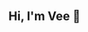 ## Hi, I'm Vee 👋

<!-- - 🔭 I'm currently studying at App Academy
- 🌱 I’m currently learning the ways of a Full-Stack Engineer  -->

<!--
**vee-alianza/vee-alianza** is a ✨ _special_ ✨ repository because its `README.md` (this file) appears on your GitHub profile.

Here are some ideas to get you started:

- 🔭 I’m currently working on ...
- 🌱 I’m currently learning ...
- 👯 I’m looking to collaborate on ...
- 🤔 I’m looking for help with ...
- 💬 Ask me about ...
- 📫 How to reach me: ...
- 😄 Pronouns: ...
- ⚡ Fun fact: ...
-->

<!-- //originals -->
<!-- ![JavaScript](https://img.shields.io/badge/javascript-%23323330.svg?style=for-the-badge&logo=javascript&logoColor=%23F7DF1E)
![HTML5](https://img.shields.io/badge/html5-%23E34F26.svg?style=for-the-badge&logo=html5&logoColor=white)
![CSS3](https://img.shields.io/badge/css3-%231572B6.svg?style=for-the-badge&logo=css3&logoColor=white)
![Postgres](https://img.shields.io/badge/postgres-%23316192.svg?style=for-the-badge&logo=postgresql&logoColor=white)
![Sequelize](https://img.shields.io/badge/Sequelize-52B0E7?style=for-the-badge&logo=Sequelize&logoColor=white)
![Express.js](https://img.shields.io/badge/express.js-%23404d59.svg?style=for-the-badge&logo=express&logoColor=%2361DAFB)
![React](https://img.shields.io/badge/react-%2320232a.svg?style=for-the-badge&logo=react&logoColor=%2361DAFB)
![Redux](https://img.shields.io/badge/redux-%23593d88.svg?style=for-the-badge&logo=redux&logoColor=white)
![Markdown](https://img.shields.io/badge/markdown-%23000000.svg?style=for-the-badge&logo=markdown&logoColor=white) -->




<!-- code -->
<!-- ![](https://img.shields.io/badge/<WORD_ON_LEFT>-<WORD_ON_RIGHT>-informational?style=flat&logo=<LOGO_NAME>&logoColor=white&color=2bbc8a) -->
<!-- [<img src="https://img.shields.io/badge/javascript-images-important.svg?logo=LOGO">](<LINK>) -->

<!-- ### Fun tools and languages I've learned:

![JavaScript](https://img.shields.io/badge/code-javascript-%23316192.svg?style=for-the-badge&logo=javascript&logoColor=white&color=2bbc8a) 
![HTML5](https://img.shields.io/badge/designtools-html5-%23316192.svg?style=for-the-badge&logo=html5&logoColor=white&color=2bbc8a)
![CSS3](https://img.shields.io/badge/designtools-css3-%23316192.svg?style=for-the-badge&logo=css3&logoColor=white&color=2bbc8a)
![Postgres](https://img.shields.io/badge/tools-postgres-%23316192.svg?style=for-the-badge&logo=postgresql&logoColor=white&color=2bbc8a)   
![Sequelize](https://img.shields.io/badge/tools-Sequelize-52B0E7?style=for-the-badge&logo=Sequelize&logoColor=white&color=2bbc8a)
![Express.js](https://img.shields.io/badge/datalanguage-express.js-%23316192.svg?style=for-the-badge&logo=express&logoColor=white&color=2bbc8a)
![Markdown](https://img.shields.io/badge/tools-markdown-%23316192.svg?style=for-the-badge&logo=markdown&logoColor=white&color=2bbc8a)  -->




